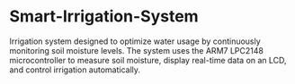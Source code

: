 # Smart-Irrigation-System
Irrigation system designed to optimize water usage by continuously monitoring soil moisture levels. The system uses the ARM7 LPC2148 microcontroller to measure soil moisture, display real-time data on an LCD, and control irrigation automatically.
